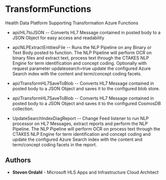 # TransformFunctions

Health Data Platform Supporting Transformation Azure Functions

+ api/HL7toJSON -- Converts HL7 Message contained in posted body to a JSON Object for easy access and readability

+ api/NLPExtractEntitiesFile -- Runs the NLP Pipeline on any Binary or Text Body posted to function.  The NLP Pipeline will perform OCR on binary files and extract text, process text through the CTAKES NLP Engine for term identification and concept coding. Optionally with request parameter updatesearch=true update the configured Azure Search index with the content and term/concept coding facets.

+ api/TransformHL7SaveToBlob -- Converts HL7 Message contained in posted body to a JSON Object and saves it to the configured blob store.

+ api/TransformHL7SaveToBlob -- Converts HL7 Message contained in posted body to a JSON Object and saves it to the configured CosmosDB collection.

+ UpdateSearchIndexDiagReport -- Change Feed listener to run NLP processor on HL7 Messages, extract reports and perform the NLP Pipeline. The NLP Pipeline will perform OCR on process text through the CTAKES NLP Engine for term identification and concept coding and update the configured Azure Search index with the content and term/concept coding facets in the report.

## Authors

* **Steven Ordahl** - Microsoft HLS Apps and Infrastructure Cloud Architect
